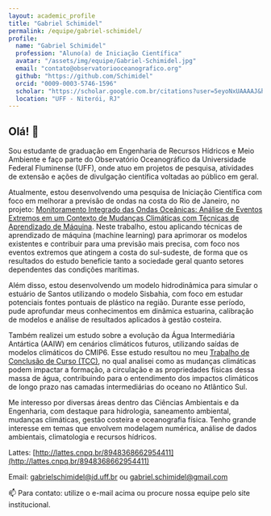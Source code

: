 ```yaml
---
layout: academic_profile
title: "Gabriel Schimidel"
permalink: /equipe/gabriel-schimidel/
profile:
  name: "Gabriel Schimidel"
  profession: "Aluno(a) de Iniciação Científica"
  avatar: "/assets/img/equipe/Gabriel-Schimidel.jpg"
  email: "contato@observatoriooceanografico.org"
  github: "https://github.com/Schimidel"
  orcid: "0009-0003-5746-1596"
  scholar: "https://scholar.google.com.br/citations?user=5eyoNxUAAAAJ&hl=en"
  location: "UFF - Niterói, RJ"
---
```


## Olá! 👋

Sou estudante de graduação em Engenharia de Recursos Hídricos e Meio Ambiente e faço parte do Observatório Oceanográfico da Universidade Federal Fluminense (UFF), onde atuo em projetos de pesquisa, atividades de extensão e ações de divulgação científica voltadas ao público em geral.

Atualmente, estou desenvolvendo uma pesquisa de Iniciação Científica com foco em melhorar a previsão de ondas na costa do Rio de Janeiro, no projeto: [Monitoramento Integrado das Ondas Oceânicas: Análise de Eventos Extremos em um Contexto de Mudanças Climáticas com Técnicas de Aprendizado de Máquina](https://observatoriooceanografico.org/projetos/monitoramento-integrado-das-ondas-oce%C3%A2nicas-analise-de-eventos-extremos-em-um-contexto-de-mudancas-climaticas-com-tecnicas-de-aprendizado-de-maquina/). Neste trabalho, estou aplicando técnicas de aprendizado de máquina (machine learning) para aprimorar os modelos existentes e contribuir para uma previsão mais precisa, com foco nos eventos extremos que atingem a costa do sul-sudeste, de forma que os resultados do estudo beneficie tanto a sociedade geral quanto setores dependentes das condições marítimas.

Além disso, estou desenvolvendo um modelo hidrodinâmica para simular o estuário de Santos utilizando o modelo Sisbahia, com foco em estudar potenciais fontes pontuais de plástico na região. Durante esse período, pude aprofundar meus conhecimentos em dinâmica estuarina, calibração de modelos e análise de resultados aplicados à gestão costeira.

Também realizei um estudo sobre a evolução da Água Intermediária Antártica (AAIW) em cenários climáticos futuros, utilizando saídas de modelos climáticos do CMIP6. Esse estudo resultou no meu [Trabalho de Conclusão de Curso (TCC)](https://app.uff.br/riuff/bitstream/handle/1/35935/TCC_GabrielSchimidel.pdf?sequence=3&isAllowed=y), no qual analisei como as mudanças climáticas podem impactar a formação, a circulação e as propriedades físicas dessa massa de água, contribuindo para o entendimento dos impactos climáticos de longo prazo nas camadas intermediárias do oceano no Atlântico Sul.

Me interesso por diversas áreas dentro das Ciências Ambientais e da Engenharia, com destaque para hidrologia, saneamento ambiental, mudanças climáticas, gestão costeira e oceanografia física. Tenho grande interesse em temas que envolvem modelagem numérica, análise de dados ambientais, climatologia e recursos hídricos.

Lattes: [http://lattes.cnpq.br/8948368662954411](http://lattes.cnpq.br/8948368662954411)

Email: [gabrielschimidel@id.uff.br](gabrielschimidel@id.uff.br) ou [gabriel.schimidel@gmail.com](gabriel.schimidel@gmail.com)

📫 Para contato: utilize o e-mail acima ou procure nossa equipe pelo site institucional.
